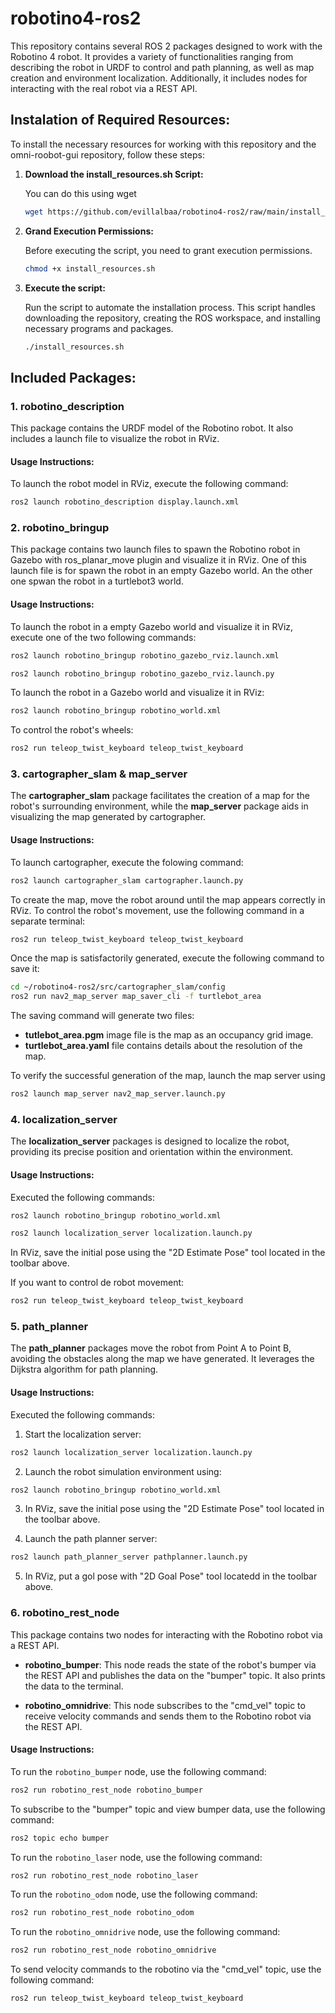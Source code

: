 # robotino4-ros2
This repository contains several ROS 2 packages designed to work with the Robotino 4 robot. It provides a variety of functionalities ranging from describing the robot in URDF to control and path planning, as well as map creation and environment localization. Additionally, it includes nodes for interacting with the real robot via a REST API.

## Instalation of Required Resources:
To install the necessary resources for working with this repository and the omni-roobot-gui repository, follow these steps:

1. **Download the install_resources.sh Script:**

   You can do this using wget

   ```bash
   wget https://github.com/evillalbaa/robotino4-ros2/raw/main/install_resources.sh
   ```

2. **Grand Execution Permissions:**
   
   Before executing the script, you need to grant execution permissions.

   ```bash
   chmod +x install_resources.sh
   ```

3. **Execute the script:**
   
   Run the script to automate the installation process. This script handles downloading the repository, creating the ROS workspace, and installing necessary programs and packages.

   ```bash
   ./install_resources.sh
   ```
   
## Included Packages:

### 1. robotino_description

This package contains the URDF model of the Robotino robot. It also includes a launch file to visualize the robot in RViz.

#### Usage Instructions:

To launch the robot model in RViz, execute the following command:

```bash
ros2 launch robotino_description display.launch.xml
```

### 2. robotino_bringup 

This package contains two launch files to spawn the Robotino robot in Gazebo with ros_planar_move plugin and visualize it in RViz. One of this launch file is for spawn the robot in an empty Gazebo world. An the other one spwan the robot in a turtlebot3 world.

#### Usage Instructions:

To launch the robot in a empty Gazebo world and visualize it in RViz, execute one of the two following commands:

```bash
ros2 launch robotino_bringup robotino_gazebo_rviz.launch.xml
```

```bash
ros2 launch robotino_bringup robotino_gazebo_rviz.launch.py
```

To launch the robot in a Gazebo world and visualize it in RViz:

```bash
ros2 launch robotino_bringup robotino_world.xml
``` 

To control the robot's wheels:

```bash
ros2 run teleop_twist_keyboard teleop_twist_keyboard
```

### 3. cartographer_slam & map_server 

The **cartographer_slam** package facilitates the creation of a map for the robot's surrounding environment, while the **map_server** package aids in visualizing the map generated by cartographer.

#### Usage Instructions:

To launch cartographer, execute the folowing command:

```bash
ros2 launch cartographer_slam cartographer.launch.py
``` 

To create the map, move the robot around until the map appears correctly in RViz. To control the robot's movement, use the following command in a separate terminal:

```bash
ros2 run teleop_twist_keyboard teleop_twist_keyboard
``` 

Once the map is satisfactorily generated, execute the following command to save it:

```bash
cd ~/robotino4-ros2/src/cartographer_slam/config
ros2 run nav2_map_server map_saver_cli -f turtlebot_area
``` 

The saving command will generate two files:

- **tutlebot_area.pgm** image file is the map as an occupancy grid image.
- **turtlebot_area.yaml** file contains details about the resolution of the map.

To verify the successful generation of the map, launch the map server using

```bash
ros2 launch map_server nav2_map_server.launch.py
``` 

### 4. localization_server

The **localization_server** packages is designed to localize the robot, providing its precise position and orientation within the environment.

#### Usage Instructions:

Executed the following commands:

```bash
ros2 launch robotino_bringup robotino_world.xml
``` 

```bash
ros2 launch localization_server localization.launch.py
``` 

In RViz, save the initial pose using the "2D Estimate Pose" tool located in the toolbar above.

If you want to control de robot movement: 

```bash
ros2 run teleop_twist_keyboard teleop_twist_keyboard
```

### 5. path_planner

The **path_planner** packages move the robot from Point A to Point B, avoiding the obstacles along the map we have generated. It leverages the Dijkstra algorithm for path planning. 

#### Usage Instructions:

Executed the following commands:

1. Start the localization server:

```bash
ros2 launch localization_server localization.launch.py
``` 

2. Launch the robot simulation environment using:

```bash
ros2 launch robotino_bringup robotino_world.xml
``` 

3. In RViz, save the initial pose using the "2D Estimate Pose" tool located in the toolbar above.

4. Launch the path planner server:

```bash
ros2 launch path_planner_server pathplanner.launch.py
``` 

5. In RViz, put a gol pose with "2D Goal Pose" tool locatedd in the toolbar above. 

### 6. robotino_rest_node

This package contains two nodes for interacting with the Robotino robot via a REST API.

- **robotino_bumper**: This node reads the state of the robot's bumper via the REST API and publishes the data on the "bumper" topic. It also prints the data to the terminal.

- **robotino_omnidrive**: This node subscribes to the "cmd_vel" topic to receive velocity commands and sends them to the Robotino robot via the REST API.

#### Usage Instructions:

To run the `robotino_bumper` node, use the following command:

```bash
ros2 run robotino_rest_node robotino_bumper
```

To subscribe to the "bumper" topic and view bumper data, use the following command:

```bash
ros2 topic echo bumper
```

To run the `robotino_laser` node, use the following command:

```bash
ros2 run robotino_rest_node robotino_laser
```

To run the `robotino_odom` node, use the following command:

```bash
ros2 run robotino_rest_node robotino_odom
```

To run the `robotino_omnidrive` node, use the following command:
```bash
ros2 run robotino_rest_node robotino_omnidrive
```

To send velocity commands to the robotino via the "cmd_vel" topic, use the following command:
```bash
ros2 run teleop_twist_keyboard teleop_twist_keyboard
```
